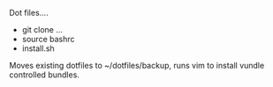Dot files....

* git clone ...
* source bashrc
* install.sh

Moves existing dotfiles to ~/dotfiles/backup,
runs vim to install vundle controlled bundles.
